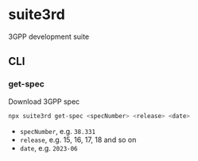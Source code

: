 # suite3rd

3GPP development suite

## CLI

### get-spec

Download 3GPP spec

```sh
npx suite3rd get-spec <specNumber> <release> <date>
```

- `specNumber`, e.g. `38.331`
- `release`, e.g. 15, 16, 17, 18 and so on
- `date`, e.g. `2023-06`
